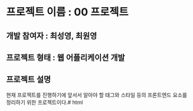# 프로젝트 이름 : 00 프로젝트
## 개발 참여자 : 최성영, 최원영
## 프로젝트 형태 : 웹 어플리케이션 개발
## 프로젝트 설명
현재 프로젝트를 진행하기에 앞서서 알아야 할 태그와 스타일 등의 프론트엔드 요소를 정리하기 위한 프로젝트이다.# html

